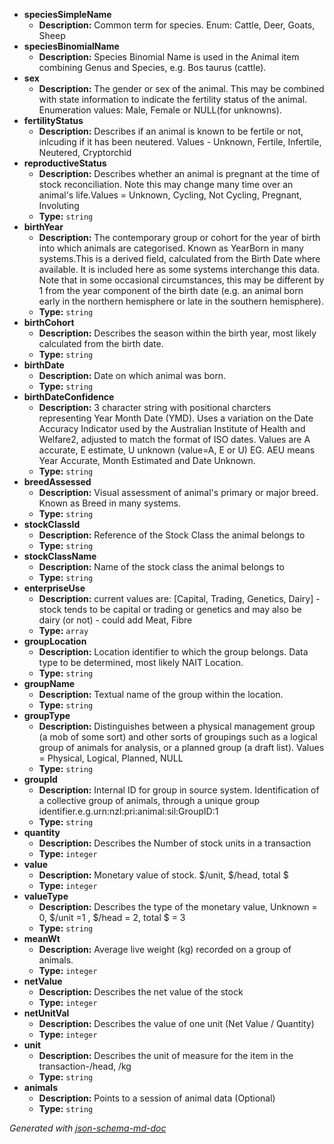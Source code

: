  - <b id="#/properties/speciesSimpleName">speciesSimpleName</b>
	 - **Description:** Common term for species. Enum: Cattle, Deer, Goats, Sheep
 - <b id="#/properties/speciesBinomialName">speciesBinomialName</b>
	 - **Description:** Species Binomial Name is used in the Animal item combining Genus and Species, e.g. Bos taurus (cattle).
 - <b id="#/properties/sex">sex</b>
	 - **Description:** The gender or sex of the animal. This may be combined with state information to indicate the fertility status of the animal. Enumeration values: Male, Female or NULL(for unknowns).
 - <b id="#/properties/fertilityStatus">fertilityStatus</b>
	 - **Description:** Describes if an animal is known to be fertile or not, inlcuding if it has been neutered. Values - Unknown, Fertile, Infertile, Neutered, Cryptorchid
 - <b id="#/properties/reproductiveStatus">reproductiveStatus</b>
	 - **Description:** Describes whether an animal is pregnant at the time of stock reconciliation. Note this may change many time over an animal's life.Values = Unknown, Cycling, Not Cycling, Pregnant, Involuting
	 - **Type:** `string`
 - <b id="#/properties/birthYear">birthYear</b>
	 - **Description:** The contemporary group or cohort for the year of birth into which animals are categorised. Known as YearBorn in many systems.This is a derived field, calculated from the Birth Date where available. It is included here as some systems interchange this data. Note that in some occasional circumstances, this may be different by 1 from the year component of the birth date (e.g. an animal born early in the northern hemisphere or late in the southern hemisphere).
	 - **Type:** `string`
 - <b id="#/properties/birthCohort">birthCohort</b>
	 - **Description:** Describes the season within the birth year, most likely calculated from the birth date. 
	 - **Type:** `string`
 - <b id="#/properties/birthDate">birthDate</b>
	 - **Description:** Date on which animal was born.
	 - **Type:** `string`
 - <b id="#/properties/birthDateConfidence">birthDateConfidence</b>
	 - **Description:** 3 character string with positional charcters representing Year Month Date (YMD). Uses a variation on the Date Accuracy Indicator used by the Australian Institute of Health and Welfare2, adjusted to match the format of ISO dates. Values are A  accurate, E  estimate, U  unknown (value=A, E or U) EG. AEU means Year Accurate, Month Estimated and Date Unknown. 
	 - **Type:** `string`
 - <b id="#/properties/breedAssessed">breedAssessed</b>
	 - **Description:** Visual assessment of animal's primary or major breed. Known as Breed in many systems.
	 - **Type:** `string`
 - <b id="#/properties/stockClassId">stockClassId</b>
	 - **Description:** Reference of the Stock Class the animal belongs to
	 - **Type:** `string`
 - <b id="#/properties/stockClassName">stockClassName</b>
	 - **Description:** Name of the stock class the animal belongs to
	 - **Type:** `string`
 - <b id="#/properties/enterpriseUse">enterpriseUse</b>
	 - **Description:** current values are: [Capital, Trading, Genetics, Dairy] - stock tends to be capital or trading or genetics and may also be dairy (or not) - could add Meat, Fibre
	 - **Type:** `array`
 - <b id="#/properties/groupLocation">groupLocation</b>
	 - **Description:** Location identifier to which the group belongs. Data type to be determined, most likely NAIT Location.
	 - **Type:** `string`
 - <b id="#/properties/groupName">groupName</b>
	 - **Description:** Textual name of the group within the location.
	 - **Type:** `string`
 - <b id="#/properties/groupType">groupType</b>
	 - **Description:** Distinguishes between a physical management group (a mob of some sort) and other sorts of groupings such as a logical group of animals for analysis, or a planned group (a draft list). Values = Physical, Logical, Planned, NULL
	 - **Type:** `string`
 - <b id="#/properties/groupId">groupId</b>
	 - **Description:** Internal ID for group in source system. Identification of a collective group of animals, through a unique group identifier.e.g.urn:nzl:pri:animal:sil:GroupID:1
	 - **Type:** `string`
 - <b id="#/properties/quantity">quantity</b>
	 - **Description:** Describes the Number of stock units in a transaction
	 - **Type:** `integer`
 - <b id="#/properties/value">value</b>
	 - **Description:** Monetary value of stock. $/unit, $/head, total $
	 - **Type:** `integer`
 - <b id="#/properties/valueType">valueType</b>
	 - **Description:** Describes the type of the monetary value, Unknown = 0, $/unit =1 , $/head = 2, total $ = 3
	 - **Type:** `string`
 - <b id="#/properties/meanWt">meanWt</b>
	 - **Description:** Average live weight (kg) recorded on a group of animals.
	 - **Type:** `integer`
 - <b id="#/properties/netValue">netValue</b>
	 - **Description:** Describes the net value of the stock
	 - **Type:** `integer`
 - <b id="#/properties/netUnitVal">netUnitVal</b>
	 - **Description:** Describes the value of one unit (Net Value / Quantity)
	 - **Type:** `integer`
 - <b id="#/properties/unit">unit</b>
	 - **Description:** Describes the unit of measure for the item in the transaction-/head, /kg
	 - **Type:** `string`
 - <b id="#/properties/animals">animals</b>
	 - **Description:** Points to a session of animal data (Optional)
	 - **Type:** `string`

_Generated with [json-schema-md-doc](https://brianwendt.github.io/json-schema-md-doc/)_